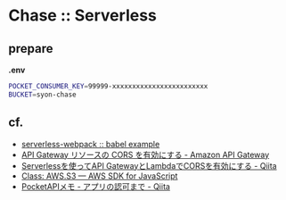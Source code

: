 Chase :: Serverless
===================


## prepare

__.env__
```bash
POCKET_CONSUMER_KEY=99999-xxxxxxxxxxxxxxxxxxxxxxxx
BUCKET=syon-chase
```


## cf.

- [serverless-webpack :: babel example](https://github.com/serverless-heaven/serverless-webpack/tree/master/examples/babel)
- [API Gateway リソースの CORS を有効にする \- Amazon API Gateway](https://docs.aws.amazon.com/ja_jp/apigateway/latest/developerguide/how-to-cors.html)
- [Serverlessを使ってAPI GatewayとLambdaでCORSを有効にする \- Qiita](https://qiita.com/maaz118/items/e20b64f088fbead07206)
- [Class: AWS\.S3 — AWS SDK for JavaScript](https://docs.aws.amazon.com/AWSJavaScriptSDK/latest/AWS/S3.html)
- [PocketAPIメモ - アプリの認可まで - Qiita](https://qiita.com/syon/items/9dd813b9b54a5964ca1d)
